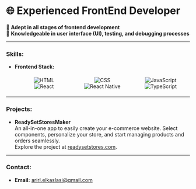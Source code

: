 # 🌐 **Experienced FrontEnd Developer**

🔹 **Adept in all stages of frontend development**  
🔹 **Knowledgeable in user interface (UI), testing, and debugging processes**

---

### **Skills:**
- **Frontend Stack:**  
  <div style="display: grid; grid-template-columns: repeat(3, 1fr); justify-items: center; margin: 20px 0;">
    <img src="https://via.placeholder.com/60x60?text=HTML" alt="HTML" />
    <img src="https://via.placeholder.com/60x60?text=CSS" alt="CSS" />
    <img src="https://via.placeholder.com/60x60?text=JS" alt="JavaScript" />
    <img src="https://via.placeholder.com/60x60?text=React" alt="React" />
    <img src="https://via.placeholder.com/60x60?text=ReactNative" alt="React Native" />
    <img src="https://via.placeholder.com/60x60?text=TS" alt="TypeScript" />
  </div>

---

### **Projects:**
- **ReadySetStoresMaker**  
  An all-in-one app to easily create your e-commerce website. Select components, personalize your store, and start managing products and orders seamlessly.  
  Explore the project at [readysetstores.com](https://readysetstores.com).

---

### **Contact:**
- **Email:** [arirl.elkaslasi@gmail.com](mailto:arirl.elkaslasi@gmail.com)
